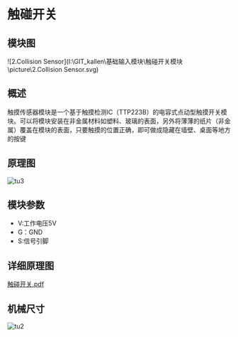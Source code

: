 # 触碰开关

## 模块图

![2.Collision   Sensor](I:\GIT_kallen\基础输入模块\触碰开关模块\picture\2.Collision   Sensor.svg)

## 概述

​        触摸传感器模块是一个基于触摸检测IC（TTP223B）的电容式点动型触摸开关模块。可以将模块安装在非金属材料如塑料、玻璃的表面，另外将薄薄的纸片（非金属）覆盖在模块的表面，只要触摸的位置正确，即可做成隐藏在墙壁、桌面等地方的按键

## 原理图

![tu3](I:\GIT_kallen\基础输入模块\触碰开关模块\picture\tu3.png)

## 模块参数

* V:工作电压5V
* G：GND
* S:信号引脚

## 详细原理图

 [触碰开关.pdf](picture\触碰开关.pdf) 

## 机械尺寸



![tu2](I:\GIT_kallen\基础输入模块\触碰开关模块\picture\tu2.png)